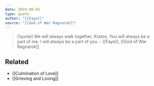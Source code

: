 ```yaml
---
date: 2024-08-03
type: quote
author: "[[Faye]]"
source: "[[God of War Ragnarok]]"
---
```


> [!quote]
> We will always walk together, Kratos. You will always be a part of me. I will always be a part of you. - [[Faye]], [[God of War Ragnarok]]


## Related
- [[Culmination of Love]]
- [[Grieving and Loving]]

